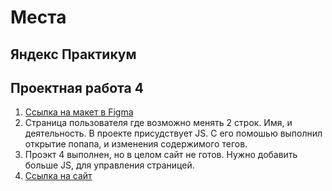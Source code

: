 # Места 
## Яндекс Практикум
## Проектная работа 4
1. [Ссылка на макет в Figma](https://www.figma.com/file/2cn9N9jSkmxD84oJik7xL7/JavaScript.-Sprint-4?node-id=0%3A1)
2. Страница пользователя где возможно менять 2 строк. Имя, и деятельность.
В проекте присудствует JS. С его помошью выполнил открытие попапа, и изменения 
содержимого тегов.
3. Проэкт 4 выполнен, но в целом сайт не готов. Нужно добавить больше JS,
для управления страницей.
4. [Ссылка на сайт](https://lex26p.github.io/mesto/index.html)